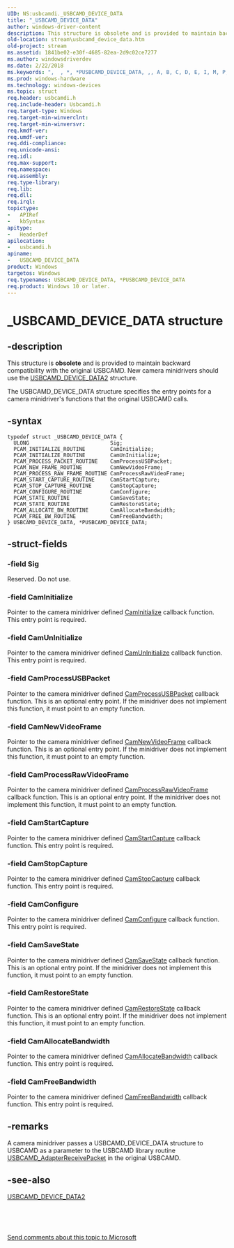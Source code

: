 ```yaml
---
UID: NS:usbcamdi._USBCAMD_DEVICE_DATA
title: "_USBCAMD_DEVICE_DATA"
author: windows-driver-content
description: This structure is obsolete and is provided to maintain backward compatibility with the original USBCAMD.
old-location: stream\usbcamd_device_data.htm
old-project: stream
ms.assetid: 1841be02-e30f-4685-82ea-2d9c02ce7277
ms.author: windowsdriverdev
ms.date: 2/22/2018
ms.keywords: ",  , *, *PUSBCAMD_DEVICE_DATA, ,, A, B, C, D, E, I, M, P, PUSBCAMD_DEVICE_DATA, PUSBCAMD_DEVICE_DATA structure pointer [Streaming Media Devices], S, T, U, USBCAMD_DEVICE_DATA, USBCAMD_DEVICE_DATA structure [Streaming Media Devices], V, _, _USBCAMD_DEVICE_DATA, stream.usbcamd_device_data, usbcamdi/PUSBCAMD_DEVICE_DATA, usbcamdi/USBCAMD_DEVICE_DATA, usbcmdpr_1e4ea0e1-71e0-4c0e-a2bd-668f8fac9b02.xml"
ms.prod: windows-hardware
ms.technology: windows-devices
ms.topic: struct
req.header: usbcamdi.h
req.include-header: Usbcamdi.h
req.target-type: Windows
req.target-min-winverclnt: 
req.target-min-winversvr: 
req.kmdf-ver: 
req.umdf-ver: 
req.ddi-compliance: 
req.unicode-ansi: 
req.idl: 
req.max-support: 
req.namespace: 
req.assembly: 
req.type-library: 
req.lib: 
req.dll: 
req.irql: 
topictype:
-	APIRef
-	kbSyntax
apitype:
-	HeaderDef
apilocation:
-	usbcamdi.h
apiname:
-	USBCAMD_DEVICE_DATA
product: Windows
targetos: Windows
req.typenames: USBCAMD_DEVICE_DATA, *PUSBCAMD_DEVICE_DATA
req.product: Windows 10 or later.
---
```


# _USBCAMD_DEVICE_DATA structure


## -description


This structure is <b>obsolete</b> and is provided to maintain backward compatibility with the original USBCAMD. New camera minidrivers should use the <a href="..\usbcamdi\ns-usbcamdi-_usbcamd_device_data2.md">USBCAMD_DEVICE_DATA2</a> structure.

The USBCAMD_DEVICE_DATA structure specifies the entry points for a camera minidriver's functions that the original USBCAMD calls.


## -syntax


````
typedef struct _USBCAMD_DEVICE_DATA {
  ULONG                          Sig;
  PCAM_INITIALIZE_ROUTINE        CamInitialize;
  PCAM_INITIALIZE_ROUTINE        CamUnInitialize;
  PCAM_PROCESS_PACKET_ROUTINE    CamProcessUSBPacket;
  PCAM_NEW_FRAME_ROUTINE         CamNewVideoFrame;
  PCAM_PROCESS_RAW_FRAME_ROUTINE CamProcessRawVideoFrame;
  PCAM_START_CAPTURE_ROUTINE     CamStartCapture;
  PCAM_STOP_CAPTURE_ROUTINE      CamStopCapture;
  PCAM_CONFIGURE_ROUTINE         CamConfigure;
  PCAM_STATE_ROUTINE             CamSaveState;
  PCAM_STATE_ROUTINE             CamRestoreState;
  PCAM_ALLOCATE_BW_ROUTINE       CamAllocateBandwidth;
  PCAM_FREE_BW_ROUTINE           CamFreeBandwidth;
} USBCAMD_DEVICE_DATA, *PUSBCAMD_DEVICE_DATA;
````


## -struct-fields




### -field Sig

Reserved. Do not use.


### -field CamInitialize

Pointer to the camera minidriver defined <a href="..\usbcamdi\nc-usbcamdi-pcam_initialize_routine.md">CamInitialize</a> callback function. This entry point is required.


### -field CamUnInitialize

Pointer to the camera minidriver defined <a href="https://msdn.microsoft.com/library/windows/hardware/ff557646">CamUnInitialize</a> callback function. This entry point is required.


### -field CamProcessUSBPacket

Pointer to the camera minidriver defined <a href="..\usbcamdi\nc-usbcamdi-pcam_process_packet_routine.md">CamProcessUSBPacket</a> callback function. This is an optional entry point. If the minidriver does not implement this function, it must point to an empty function.


### -field CamNewVideoFrame

Pointer to the camera minidriver defined <a href="..\usbcamdi\nc-usbcamdi-pcam_new_frame_routine.md">CamNewVideoFrame</a> callback function. This is an optional entry point. If the minidriver does not implement this function, it must point to an empty function.


### -field CamProcessRawVideoFrame

Pointer to the camera minidriver defined <a href="..\usbcamdi\nc-usbcamdi-pcam_process_raw_frame_routine.md">CamProcessRawVideoFrame</a> callback function. This is an optional entry point. If the minidriver does not implement this function, it must point to an empty function.


### -field CamStartCapture

Pointer to the camera minidriver defined <a href="..\usbcamdi\nc-usbcamdi-pcam_start_capture_routine.md">CamStartCapture</a> callback function. This entry point is required.


### -field CamStopCapture

Pointer to the camera minidriver defined <a href="..\usbcamdi\nc-usbcamdi-pcam_stop_capture_routine.md">CamStopCapture</a> callback function. This entry point is required.


### -field CamConfigure

Pointer to the camera minidriver defined <a href="..\usbcamdi\nc-usbcamdi-pcam_configure_routine.md">CamConfigure</a> callback function. This entry point is required.


### -field CamSaveState

Pointer to the camera minidriver defined <a href="https://msdn.microsoft.com/library/windows/hardware/ff557635">CamSaveState</a> callback function. This is an optional entry point. If the minidriver does not implement this function, it must point to an empty function.


### -field CamRestoreState

Pointer to the camera minidriver defined <a href="..\usbcamdi\nc-usbcamdi-pcam_state_routine.md">CamRestoreState</a> callback function. This is an optional entry point. If the minidriver does not implement this function, it must point to an empty function.


### -field CamAllocateBandwidth

Pointer to the camera minidriver defined <a href="..\usbcamdi\nc-usbcamdi-pcam_allocate_bw_routine.md">CamAllocateBandwidth</a> callback function. This entry point is required.


### -field CamFreeBandwidth

Pointer to the camera minidriver defined <a href="..\usbcamdi\nc-usbcamdi-pcam_free_bw_routine.md">CamFreeBandwidth</a> callback function. This entry point is required.


## -remarks



A camera minidriver passes a USBCAMD_DEVICE_DATA structure to USBCAMD as a parameter to the USBCAMD library routine <a href="..\usbcamdi\nf-usbcamdi-usbcamd_adapterreceivepacket.md">USBCAMD_AdapterReceivePacket</a> in the original USBCAMD.




## -see-also

<a href="..\usbcamdi\ns-usbcamdi-_usbcamd_device_data2.md">USBCAMD_DEVICE_DATA2</a>



 

 

<a href="mailto:wsddocfb@microsoft.com?subject=Documentation%20feedback [stream\stream]:%20USBCAMD_DEVICE_DATA structure%20 RELEASE:%20(2/22/2018)&amp;body=%0A%0APRIVACY STATEMENT%0A%0AWe use your feedback to improve the documentation. We don't use your email address for any other purpose, and we'll remove your email address from our system after the issue that you're reporting is fixed. While we're working to fix this issue, we might send you an email message to ask for more info. Later, we might also send you an email message to let you know that we've addressed your feedback.%0A%0AFor more info about Microsoft's privacy policy, see http://privacy.microsoft.com/en-us/default.aspx." title="Send comments about this topic to Microsoft">Send comments about this topic to Microsoft</a>

